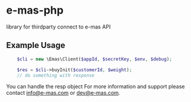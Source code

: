 # e-mas-php
library for thirdparty connect to e-mas API

## Example Usage

```php
    $cli = new \Emas\Client($appId, $secretKey, $env, $debug);

    $res = $cli->buyInit($customerId, $weight);
    // do something with response
```

You can handle the resp object 
For more information and support please contact info@e-mas.com or dev@e-mas.com.
